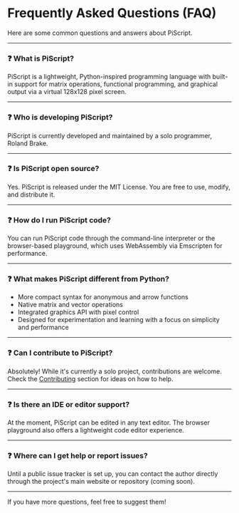 # Frequently Asked Questions (FAQ)

Here are some common questions and answers about PiScript.

---

### ❓ What is PiScript?

PiScript is a lightweight, Python-inspired programming language with built-in support for matrix operations, functional programming, and graphical output via a virtual 128x128 pixel screen.

---

### ❓ Who is developing PiScript?

PiScript is currently developed and maintained by a solo programmer, Roland Brake.

---

### ❓ Is PiScript open source?

Yes. PiScript is released under the MIT License. You are free to use, modify, and distribute it.

---

### ❓ How do I run PiScript code?

You can run PiScript code through the command-line interpreter or the browser-based playground, which uses WebAssembly via Emscripten for performance.

---

### ❓ What makes PiScript different from Python?

* More compact syntax for anonymous and arrow functions
* Native matrix and vector operations
* Integrated graphics API with pixel control
* Designed for experimentation and learning with a focus on simplicity and performance

---

### ❓ Can I contribute to PiScript?

Absolutely! While it's currently a solo project, contributions are welcome. Check the [Contributing](./contribution.md) section for ideas on how to help.

---

### ❓ Is there an IDE or editor support?

At the moment, PiScript can be edited in any text editor. The browser playground also offers a lightweight code editor experience.

---

### ❓ Where can I get help or report issues?

Until a public issue tracker is set up, you can contact the author directly through the project's main website or repository (coming soon).

---

If you have more questions, feel free to suggest them!
